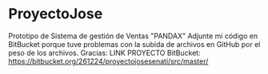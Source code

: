 # ProyectoJose
Prototipo de Sistema de gestión de Ventas "PANDAX"
Adjunte mi código en BitBucket porque tuve problemas con la subida de archivos en GitHub por el peso de los archivos. Gracias:
LINK PROYECTO BitBucket:
https://bitbucket.org/261224/proyectojosesenati/src/master/
